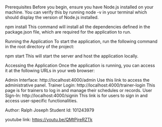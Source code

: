 Prerequisites
Before you begin, ensure you have Node.js installed on your machine. You can verify this by running node -v in your terminal which should display the version of Node.js installed.



npm install
This command will install all the dependencies defined in the package.json file, which are required for the application to run.

Running the Application
To start the application, run the following command in the root directory of the project:


npm start
This will start the server and host the application locally.

Accessing the Application
Once the application is running, you can access it at the following URLs in your web browser:

Admin Interface: http://localhost:4000/admin
Use this link to access the administrative panel.
Trainer Login: http://localhost:4000/trainer-login
This page is for trainers to log in and manage their schedules or records.
User Sign-In: http://localhost:4000/signin
This link is for users to sign in and access user-specific functionalities.

Author: Ralph Joseph
Student Id: 101243979

youtube link: https://youtu.be/QMtPjreRZTk

